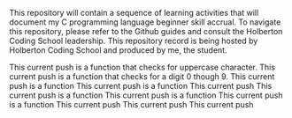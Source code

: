This repository will contain a sequence of learning activities that will document my C programming language beginner skill accrual.
To navigate this repository, please refer to the Github guides and consult the Holberton Coding School leadership. 
This repository record is being hosted by Holberton Coding School and produced by me, the student.

This current push is a function that checks for uppercase character.
This current push is a function that checks for a digit 0 though 9.
This current push is a function 
This current push is a function
This current push 
This current push is a function 
This current push is a function
This current push is a function 
This current push 
This current push
This current push 
